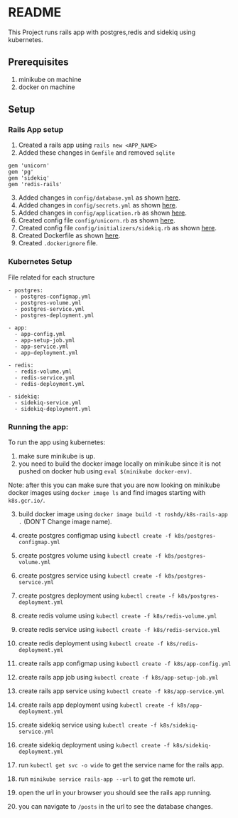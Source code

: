 # README
This Project runs rails app with postgres,redis and sidekiq using kubernetes.

## Prerequisites
1. minikube on machine
2. docker on machine

## Setup
### Rails App setup
1. Created a rails app using `rails new <APP_NAME>`
2. Added these changes in `Gemfile` and removed `sqlite`

```
gem 'unicorn'
gem 'pg'
gem 'sidekiq'
gem 'redis-rails'
```

3. Added changes in `config/database.yml` as shown [here](https://github.com/3mRoshdy/k8s-rails-app/blob/master/config/database.yml).
4. Added changes in `config/secrets.yml` as shown [here](https://github.com/3mRoshdy/k8s-rails-app/blob/master/config/secrets.yml).
5. Added changes in `config/application.rb` as shown [here](https://github.com/3mRoshdy/k8s-rails-app/blob/master/config/application.rb).
6. Created config file `config/unicorn.rb` as shown [here](https://github.com/3mRoshdy/k8s-rails-app/blob/master/config/unicorn.rb).
7. Created config file `config/initializers/sidekiq.rb` as shown [here](https://github.com/3mRoshdy/k8s-rails-app/blob/master/config/initializers/sidekiq.rb).
8. Created Dockerfile as shown [here](https://github.com/3mRoshdy/k8s-rails-app/blob/master/Dockerfile).
9. Created `.dockerignore` file.

### Kubernetes Setup
File related for each structure
```
- postgres:
  - postgres-configmap.yml
  - postgres-volume.yml
  - postgres-service.yml
  - postgres-deployment.yml

- app:
  - app-config.yml
  - app-setup-job.yml
  - app-service.yml
  - app-deployment.yml

- redis:
  - redis-volume.yml
  - redis-service.yml
  - redis-deployment.yml

- sidekiq:
  - sidekiq-service.yml
  - sidekiq-deployment.yml
```

### Running the app:
To run the app using kubernetes:
1. make sure minikube is up.
2. you need to build the docker image locally on minikube since it is not pushed on docker hub using `eval $(minikube docker-env)`.

Note: after this you can make sure that you are now looking on minikube docker images using `docker image ls` and find images starting with `k8s.gcr.io/`.

3. build docker image using `docker image build -t roshdy/k8s-rails-app .` (DON'T Change image name).

4. create postgres configmap using `kubectl create -f k8s/postgres-configmap.yml`
5. create postgres volume using  `kubectl create -f k8s/postgres-volume.yml`
6. create postgres service using  `kubectl create -f k8s/postgres-service.yml`
7. create postgres deployment using  `kubectl create -f k8s/postgres-deployment.yml`

8. create redis volume using  `kubectl create -f k8s/redis-volume.yml`
9. create redis service using  `kubectl create -f k8s/redis-service.yml`
10. create redis deployment using  `kubectl create -f k8s/redis-deployment.yml`

11. create rails app configmap using  `kubectl create -f k8s/app-config.yml`
12. create rails app job using `kubectl create -f k8s/app-setup-job.yml`
13. create rails app service using `kubectl create -f k8s/app-service.yml`
14. create rails app deployment using `kubectl create -f k8s/app-deployment.yml`

15. create sidekiq service using  `kubectl create -f k8s/sidekiq-service.yml`
16. create sidekiq deployment using  `kubectl create -f k8s/sidekiq-deployment.yml`

17. run `kubectl get svc -o wide` to get the service name for the rails app.
18. run `minikube service rails-app --url` to get the remote url.
19. open the url in your browser you should see the rails app running.
20. you can navigate to `/posts` in the url to see the database changes.

